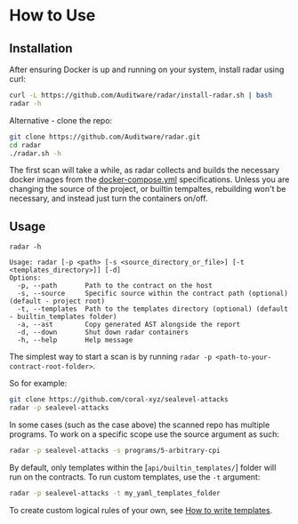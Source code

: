 # How to Use

## Installation

After ensuring Docker is up and running on your system, install radar using curl:
```bash
curl -L https://github.com/Auditware/radar/install-radar.sh | bash
radar -h
```

Alternative - clone the repo:
```bash
git clone https://github.com/Auditware/radar.git
cd radar
./radar.sh -h
```

The first scan will take a while, as radar collects and builds the necessary docker images from the [docker-compose.yml](https://github.com/Auditware/radar/blob/main/docker-compose.yml) specifications. Unless you are changing the source of the project, or builtin tempaltes, rebuilding won't be necessary, and instead just turn the containers on/off.

## Usage
```
radar -h

Usage: radar [-p <path> [-s <source_directory_or_file>] [-t <templates_directory>]] [-d]
Options:
  -p, --path       Path to the contract on the host
  -s, --source     Specific source within the contract path (optional) (default - project root)
  -t, --templates  Path to the templates directory (optional) (default - builtin_templates folder)
  -a, --ast        Copy generated AST alongside the report
  -d, --down       Shut down radar containers
  -h, --help       Help message
```

The simplest way to start a scan is by running `radar -p <path-to-your-contract-root-folder>`.

So for example:
```bash
git clone https://github.com/coral-xyz/sealevel-attacks
radar -p sealevel-attacks
```

In some cases (such as the case above) the scanned repo has multiple programs. To work on a specific scope use the source argument as such:
```bash
radar -p sealevel-attacks -s programs/5-arbitrary-cpi
```

By default, only templates within the [`api/builtin_templates/`] folder will run on the contracts. To run custom templates, use the `-t` argument:
```bash
radar -p sealevel-attacks -t my_yaml_templates_folder
```

To create custom logical rules of your own, see [How to write templates](https://github.com/Auditware/radar/wiki/How-to-Write-Templates).